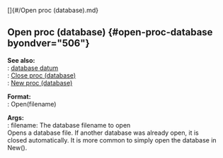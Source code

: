 []{#/Open proc (database).md}    
## Open proc (database) {#open-proc-database byondver="506"}    
**See also:**    
:   [database datum](/database)    
:   [Close proc (database)](/database/proc/Close)    
:   [New proc (database)](/database/proc/New)    
<!-- -->    
**Format:**    
:   Open(filename)    
<!-- -->    
**Args:**    
:   filename: The database filename to open    
Opens a database file. If another database was already open, it is    
closed automatically. It is more common to simply open the database in    
New().  